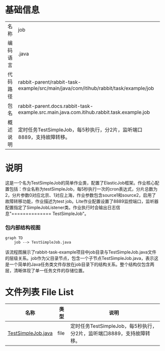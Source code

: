 # 基础信息

|      |      |
|------|------|
| 名称 | job |
| 编码语言 | .java |
| 代码路径 | rabbit-parent/rabbit-task-example/src/main/java/com/itihub/rabbit/task/example/job |
| 包名 | rabbit-parent.docs.rabbit-task-example.src.main.java.com.itihub.rabbit.task.example.job |
| 概述说明 | 定时任务TestSimpleJob，每5秒执行，分2片，监听端口8889，支持故障转移。 |

# 说明

这是一个名为TestSimpleJob的简单作业类，配置了ElasticJob框架。作业核心配置包括：作业名称为testSimpleJob，每5秒执行一次的cron表达式，分片总数为2，分片参数0对应北京、1对应上海，作业参数包含source1和source2，启用了故障转移功能，作业描述为test job。Lite作业配置设置了8889监控端口，监听器配置指定了SimpleJobListener类。作业执行时会输出日志信息"============== TestSimpleJob"。


### 包内部结构视图

```mermaid
graph TD
    job --> TestSimpleJob.java
```

该流程图展示了rabbit-task-example项目中job目录与TestSimpleJob.java文件的层级关系。job作为父目录节点，包含一个子节点TestSimpleJob.java，表示这是一个简单的Java任务类文件存放在job目录下的结构关系。整个结构仅包含两层，清晰体现了单一任务文件的存储位置。

# 文件列表 File List

| 名称   | 类型  | 说明 |
|-------|------|-------------|
| [TestSimpleJob.java](TestSimpleJob.md) | file | 定时任务TestSimpleJob，每5秒执行，分2片，监听端口8889，支持故障转移。 |


